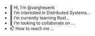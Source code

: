- 👋 Hi, I’m @varghesenk
- 👀 I’m interested in Distributed Systems...
- 🌱 I’m currently learning Rust...
- 💞️ I’m looking to collaborate on ...
- 📫 How to reach me ...

<!---
varghesenk/varghesenk is a ✨ special ✨ repository because its `README.md` (this file) appears on your GitHub profile.
You can click the Preview link to take a look at your changes.
--->
